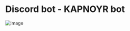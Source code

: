 # Discord bot - KAPNOYR bot
 
![image](https://github.com/user-attachments/assets/965de71d-513a-468d-b660-b736ab1b45a0)
